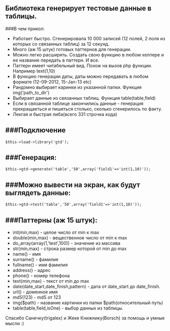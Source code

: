 Библиотека генерирует тестовые данные в таблицы.
-------------------------------------
###В чем прикол:
* Работает быстро. Сгенерировала 10 000 записей (12 полей, 2 поля из которых со связанных таблиц) за 12 секунд.
* Много (аж 15 штук) готовых паттернов для генерации.
* Можно легко расширять. Создать свою функцию в любом хелпере и ее название  передать в паттерн.  И все.
* Паттерн  имеет  читабельный вид. Похож на вызов php функции. Например text(1,10)
* В функцию генерации даты, даты можно передавать в любом формате (12-09-2012, 15-Jan-13 etc)
* Рандомно выбирает каринки из указанной папки. Функция img('path_to_dir')
* Выбирает данные из связанных таблиц. Функция table(table,field)
* Если  в связанной таблице закончились данные - генерация прекращаеться и пишеться столько, сколько сгенерилось по факту.
* Лекгая и быстрая либа(всего 331 строчка кода)

###Подключение 
-----------

	$this->load->library('gtd');
	
	 
 
###Генерация:
-----------

	$this->gtd->generate('table','50',array('field1'=>'int(1,10)'));
	

###Можно  вывести на экран, как будут выглядеть данные: 
-----------

	$this->gtd->test('table','50',array('field1'=>'int(1,10)'));

	
###Паттерны (аж 15 штук):
-----------
 * int(min,max) - целое число от min к max
 * double(min,max) - вещественное  число от min к max
 * do_array(array(1,'test',100)) - значение из массива
 * str(min,max) - строка размер которой от min до max
 * name() - имя
 * surname() - фамилия
 * fullname() - имя фамилия
 * address() - адрес
 * phone() - номер телефона
 * text(min,max) - текст от min до max
 * date(date_start,date_finish,pattern) - дата от date_start до date_finish.
 * url() - доменное имя
 * md5(123) - md5 от 123
 * img($path) - название картинки из папки $path(относительный путь)
 * table(table,field,isOne) - выбор данных из таблицы.

 Спасибо Санечку(trigalex)  и  Жеке Книжнику(Borsch) за помощь и умные мысли :)
